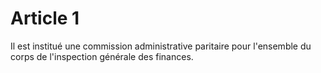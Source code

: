 # Article 1

Il est institué une commission administrative paritaire pour l'ensemble du corps de l'inspection générale des finances.
